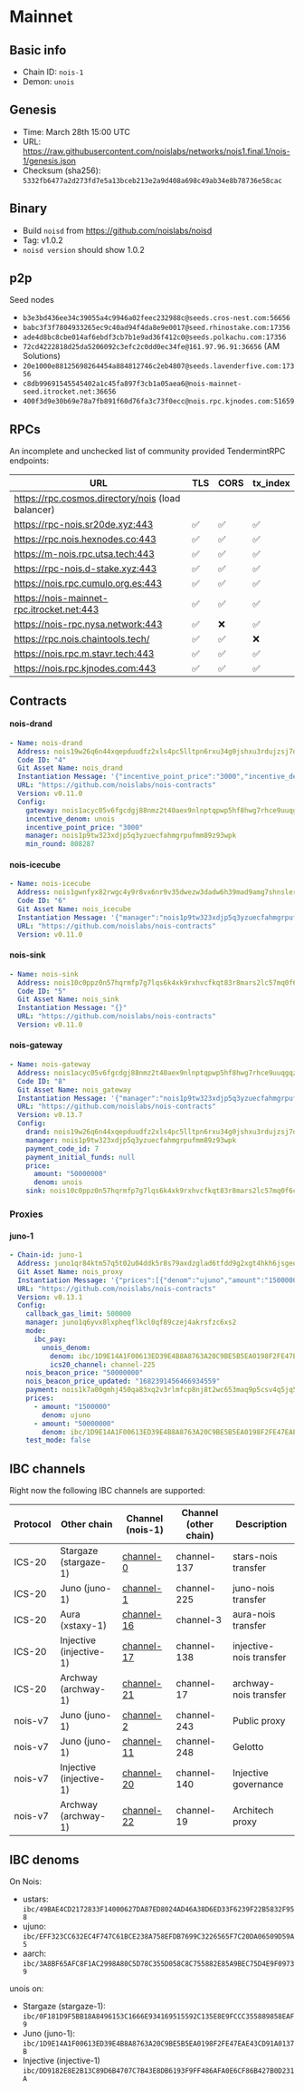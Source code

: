 # Mainnet

## Basic info

- Chain ID: `nois-1`
- Demon: `unois`

## Genesis

- Time: March 28th 15:00 UTC
- URL:
  <https://raw.githubusercontent.com/noislabs/networks/nois1.final.1/nois-1/genesis.json>
- Checksum (sha256):
  `5332fb6477a2d273fd7e5a13bceb213e2a9d408a698c49ab34e8b78736e58cac`

## Binary

- Build `noisd` from <https://github.com/noislabs/noisd>
- Tag: v1.0.2
- `noisd version` should show 1.0.2

## p2p

Seed nodes

- `b3e3bd436ee34c39055a4c9946a02feec232988c@seeds.cros-nest.com:56656`
- `babc3f3f7804933265ec9c40ad94f4da8e9e0017@seed.rhinostake.com:17356`
- `ade4d8bc8cbe014af6ebdf3cb7b1e9ad36f412c0@seeds.polkachu.com:17356`
- `72cd4222818d25da5206092c3efc2c0dd0ec34fe@161.97.96.91:36656` (AM Solutions)
- `20e1000e88125698264454a884812746c2eb4807@seeds.lavenderfive.com:17356`
- `c8db99691545545402a1c45fa897f3cb1a05aea6@nois-mainnet-seed.itrocket.net:36656`
- `400f3d9e30b69e78a7fb891f60d76fa3c73f0ecc@nois.rpc.kjnodes.com:51659`

## RPCs

An incomplete and unchecked list of community provided TendermintRPC endpoints:

| URL                                               | TLS | CORS | tx_index |
| ------------------------------------------------- | --- | ---- | -------- |
| https://rpc.cosmos.directory/nois (load balancer) |     |      |          |
| https://rpc-nois.sr20de.xyz:443                   | ✅  | ✅   | ✅       |
| https://rpc.nois.hexnodes.co:443                  | ✅  | ✅   | ✅       |
| https://m-nois.rpc.utsa.tech:443                  | ✅  | ✅   | ✅       |
| https://rpc-nois.d-stake.xyz:443                  | ✅  | ✅   | ✅       |
| https://nois.rpc.cumulo.org.es:443                | ✅  | ✅   | ✅       |
| https://nois-mainnet-rpc.itrocket.net:443         | ✅  | ✅   | ✅       |
| https://nois-rpc.nysa.network:443                 | ✅  | ❌   | ✅       |
| https://rpc.nois.chaintools.tech/                 | ✅  | ✅   | ❌       |
| https://nois.rpc.m.stavr.tech:443                 | ✅  | ✅   | ✅       |
| https://nois.rpc.kjnodes.com:443                  | ✅  | ✅   | ✅       |

## Contracts

#### nois-drand

```yaml
- Name: nois-drand
  Address: nois19w26q6n44xqepduudfz2xls4pc5lltpn6rxu34g0jshxu3rdujzsj7dgu8
  Code ID: "4"
  Git Asset Name: nois_drand
  Instantiation Message: '{"incentive_point_price":"3000","incentive_denom":"unois","min_round":808287,"manager":"nois1p9tw323xdjp5q3yzuecfahmgrpufmm89z93wpk"}'
  URL: "https://github.com/noislabs/nois-contracts"
  Version: v0.11.0
  Config:
    gateway: nois1acyc05v6fgcdgj88nmz2t40aex9nlnptqpwp5hf8hwg7rhce9uuqgqz5wp
    incentive_denom: unois
    incentive_point_price: "3000"
    manager: nois1p9tw323xdjp5q3yzuecfahmgrpufmm89z93wpk
    min_round: 808287
```

#### nois-icecube

```yaml
- Name: nois-icecube
  Address: nois1gwnfyx82rwgc4y9r8vx6nr9v35dwezw3dadw6h39mad9amg7shnsler5f0
  Code ID: "6"
  Git Asset Name: nois_icecube
  Instantiation Message: '{"manager":"nois1p9tw323xdjp5q3yzuecfahmgrpufmm89z93wpk"}'
  URL: "https://github.com/noislabs/nois-contracts"
  Version: v0.11.0
```

#### nois-sink

```yaml
- Name: nois-sink
  Address: nois10c0ppz0n57hqrmfp7g7lqs6k4xk9rxhvcfkqt83r8mars2lc57mq0f6cty
  Code ID: "5"
  Git Asset Name: nois_sink
  Instantiation Message: "{}"
  URL: "https://github.com/noislabs/nois-contracts"
  Version: v0.11.0
```

#### nois-gateway

```yaml
- Name: nois-gateway
  Address: nois1acyc05v6fgcdgj88nmz2t40aex9nlnptqpwp5hf8hwg7rhce9uuqgqz5wp
  Code ID: "8"
  Git Asset Name: nois_gateway
  Instantiation Message: '{"manager":"nois1p9tw323xdjp5q3yzuecfahmgrpufmm89z93wpk","price":{"denom":"unois","amount":"50000000"},"payment_code_id":7,"sink":"nois10c0ppz0n57hqrmfp7g7lqs6k4xk9rxhvcfkqt83r8mars2lc57mq0f6cty"}'
  URL: "https://github.com/noislabs/nois-contracts"
  Version: v0.13.7
  Config:
    drand: nois19w26q6n44xqepduudfz2xls4pc5lltpn6rxu34g0jshxu3rdujzsj7dgu8
    manager: nois1p9tw323xdjp5q3yzuecfahmgrpufmm89z93wpk
    payment_code_id: 7
    payment_initial_funds: null
    price:
      amount: "50000000"
      denom: unois
    sink: nois10c0ppz0n57hqrmfp7g7lqs6k4xk9rxhvcfkqt83r8mars2lc57mq0f6cty
```

### Proxies

#### juno-1

```yaml
- Chain-id: juno-1
  Address: juno1qr84ktm57q5t02u04ddk5r8s79axdzglad6tfdd9g2xgt4hkh6jsgeq9x2
  Git Asset Name: nois_proxy
  Instantiation Message: '{"prices":[{"denom":"ujuno","amount":"1500000"},{"denom":"ibc/1D9E14A1F00613ED39E4B8A8763A20C9BE5B5EA0198F2FE47EAE43CD91A0137B","amount":"50000000"}],"manager":"juno1q6yvx8lxpheqflkcl0qf89czej4akrsfzc6xs2","callback_gas_limit":500000,"test_mode":false,"mode":{"ibc_pay":{"unois_denom":{"ics20_channel":"channel-225","denom":"ibc/1D9E14A1F00613ED39E4B8A8763A20C9BE5B5EA0198F2FE47EAE43CD91A0137B"}}}}'
  URL: "https://github.com/noislabs/nois-contracts"
  Version: v0.13.1
  Config:
    callback_gas_limit: 500000
    manager: juno1q6yvx8lxpheqflkcl0qf89czej4akrsfzc6xs2
    mode:
      ibc_pay:
        unois_denom:
          denom: ibc/1D9E14A1F00613ED39E4B8A8763A20C9BE5B5EA0198F2FE47EAE43CD91A0137B
          ics20_channel: channel-225
    nois_beacon_price: "50000000"
    nois_beacon_price_updated: "1682391456466934559"
    payment: nois1k7a00gmhj450qa83xq2v3rlmfcp8nj8t2wc653maq9p5csv4q5jq5pwfm0
    prices:
      - amount: "1500000"
        denom: ujuno
      - amount: "50000000"
        denom: ibc/1D9E14A1F00613ED39E4B8A8763A20C9BE5B5EA0198F2FE47EAE43CD91A0137B
    test_mode: false
```

## IBC channels

Right now the following IBC channels are supported:

| Protocol | Other chain             | Channel (nois-1) | Channel (other chain) | Description             |
| -------- | ----------------------- | ---------------- | --------------------- | ----------------------- |
| ICS-20   | Stargaze (stargaze-1)   | [channel-0]      | channel-137           | stars-nois transfer     |
| ICS-20   | Juno (juno-1)           | [channel-1]      | channel-225           | juno-nois transfer      |
| ICS-20   | Aura (xstaxy-1)         | [channel-16]     | channel-3             | aura-nois transfer      |
| ICS-20   | Injective (injective-1) | [channel-17]     | channel-138           | injective-nois transfer |
| ICS-20   | Archway (archway-1)     | [channel-21]     | channel-17            | archway-nois transfer   |
| nois-v7  | Juno (juno-1)           | [channel-2]      | channel-243           | Public proxy            |
| nois-v7  | Juno (juno-1)           | [channel-11]     | channel-248           | Gelotto                 |
| nois-v7  | Injective (injective-1) | [channel-20]     | channel-140           | Injective governance    |
| nois-v7  | Archway (archway-1)     | [channel-22]     | channel-19            | Architech proxy         |

[channel-0]:
  https://ibc.nois.network/connections/connection-0/channels/transfer:channel-0
[channel-1]:
  https://ibc.nois.network/connections/connection-2/channels/transfer:channel-1
[channel-2]:
  https://ibc.nois.network/connections/connection-2/channels/wasm.nois1acyc05v6fgcdgj88nmz2t40aex9nlnptqpwp5hf8hwg7rhce9uuqgqz5wp:channel-2
[channel-11]:
  https://ibc.nois.network/connections/connection-2/channels/wasm.nois1acyc05v6fgcdgj88nmz2t40aex9nlnptqpwp5hf8hwg7rhce9uuqgqz5wp:channel-11
[channel-16]:
  https://ibc.nois.network/connections/connection-4/channels/transfer:channel-16
[channel-17]:
  https://ibc.nois.network/connections/connection-6/channels/transfer:channel-17
[channel-20]:
  https://ibc.nois.network/connections/connection-6/channels/wasm.nois1acyc05v6fgcdgj88nmz2t40aex9nlnptqpwp5hf8hwg7rhce9uuqgqz5wp:channel-20
[channel-21]:
  https://ibc.nois.network/connections/connection-9/channels/transfer:channel-21
[channel-22]:
  https://ibc.nois.network/connections/connection-9/channels/wasm.nois1acyc05v6fgcdgj88nmz2t40aex9nlnptqpwp5hf8hwg7rhce9uuqgqz5wp:channel-22

## IBC denoms

On Nois:

- ustars: `ibc/49BAE4CD2172833F14000627DA87ED8024AD46A38D6ED33F6239F22B5832F958`
- ujuno: `ibc/EFF323CC632EC4F747C61BCE238A758EFDB7699C3226565F7C20DA06509D59A5`
- aarch: `ibc/3A8BF65AFC8F1AC2998A80C5D78C355D058C8C755882E85A9BEC75D4E9F09739`

unois on:

- Stargaze (stargaze-1):
  `ibc/0F181D9F5BB18A8496153C1666E934169515592C135E8E9FCCC355889858EAF9`
- Juno (juno-1):
  `ibc/1D9E14A1F00613ED39E4B8A8763A20C9BE5B5EA0198F2FE47EAE43CD91A0137B`
- Injective (injective-1)
  `ibc/DD9182E8E2B13C89D6B4707C7B43E8DB6193F9FF486AFA0E6CF86B427B0D231A`
